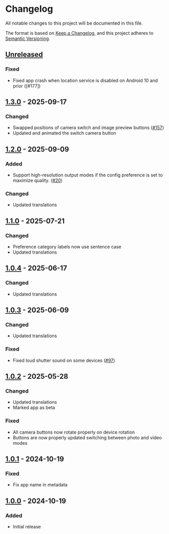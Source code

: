 # Changelog
All notable changes to this project will be documented in this file.

The format is based on [Keep a Changelog](https://keepachangelog.com/en/1.1.0/),
and this project adheres to [Semantic Versioning](https://semver.org/spec/v2.0.0.html).

## [Unreleased]
### Fixed
- Fixed app crash when location service is disabled on Android 10 and prior ([#177]) 

## [1.3.0] - 2025-09-17
### Changed
- Swapped positions of camera switch and image preview buttons ([#157])
- Updated and animated the switch camera button

## [1.2.0] - 2025-09-09
### Added
- Support high-resolution output modes if the config preference is set to maximize quality. ([#20])

### Changed
- Updated translations

## [1.1.0] - 2025-07-21
### Changed
- Preference category labels now use sentence case
- Updated translations

## [1.0.4] - 2025-06-17
### Changed
- Updated translations

## [1.0.3] - 2025-06-09
### Changed
- Updated translations

### Fixed
- Fixed loud shutter sound on some devices ([#97])

## [1.0.2] - 2025-05-28
### Changed
- Updated translations
- Marked app as beta

### Fixed
- All camera buttons now rotate properly on device rotation
- Buttons are now properly updated switching between photo and video modes

## [1.0.1] - 2024-10-19
### Fixed
- Fix app name in metadata

## [1.0.0] - 2024-10-19
### Added
- Initial release

[#20]: https://github.com/FossifyOrg/Camera/issues/20
[#97]: https://github.com/FossifyOrg/Camera/issues/97
[#157]: https://github.com/FossifyOrg/Camera/issues/157

[Unreleased]: https://github.com/FossifyOrg/Camera/compare/1.3.0...HEAD
[1.3.0]: https://github.com/FossifyOrg/Camera/compare/1.2.0...1.3.0
[1.2.0]: https://github.com/FossifyOrg/Camera/compare/1.1.0...1.2.0
[1.1.0]: https://github.com/FossifyOrg/Camera/compare/1.0.4...1.1.0
[1.0.4]: https://github.com/FossifyOrg/Camera/compare/1.0.3...1.0.4
[1.0.3]: https://github.com/FossifyOrg/Camera/compare/1.0.2...1.0.3
[1.0.2]: https://github.com/FossifyOrg/Camera/compare/1.0.1...1.0.2
[1.0.1]: https://github.com/FossifyOrg/Camera/compare/1.0.0...1.0.1
[1.0.0]: https://github.com/FossifyOrg/Camera/releases/tag/1.0.0
